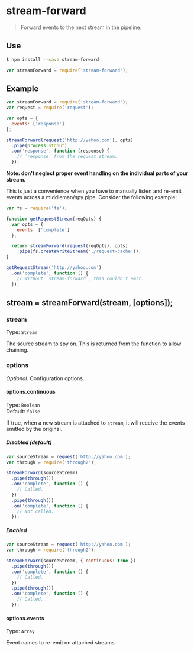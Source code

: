 # stream-forward

> Forward events to the next stream in the pipeline.

## Use

```sh
$ npm install --save stream-forward
```
```js
var streamForward = require('stream-forward');
```

## Example

```js
var streamForward = require('stream-forward');
var request = require('request');

var opts = {
  events: ['response']
};

streamForward(request('http://yahoo.com'), opts)
  .pipe(process.stdout)
  .on('response', function (response) {
    // `response` from the request stream.
  });
```

**Note: don't neglect proper event handling on the individual parts of your stream.**

This is just a convenience when you have to manually listen and re-emit events across a middleman/spy pipe. Consider the following example:

```js
var fs = require('fs');

function getRequestStream(reqOpts) {
  var opts = {
    events: ['complete']
  };

  return streamForward(request(reqOpts), opts)
    .pipe(fs.createWriteStream('./request-cache'));
}

getRequestStream('http://yahoo.com')
  .on('complete', function () {
    // Without `stream-forward`, this couldn't emit.
  });
```

## stream = streamForward(stream, [options]);


### stream

Type: `Stream`

The source stream to spy on. This is returned from the function to allow chaining.


### options

*Optional.* Configuration options.


#### options.continuous

Type: `Boolean`
<br>Default: `false`

If true, when a new stream is attached to `stream`, it will receive the events emitted by the original.

##### Disabled (default)
```js
var sourceStream = request('http://yahoo.com');
var through = require('through2');

streamForward(sourceStream)
  .pipe(through())
  .on('complete', function () {
    // Called.
  })
  .pipe(through())
  .on('complete', function () {
    // Not called.
  });
```

##### Enabled
```js
var sourceStream = request('http://yahoo.com');
var through = require('through2');

streamForward(sourceStream, { continuous: true })
  .pipe(through())
  .on('complete', function () {
    // Called.
  })
  .pipe(through())
  .on('complete', function () {
    // Called.
  });
```


#### options.events

Type: `Array`

Event names to re-emit on attached streams.
